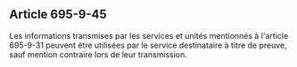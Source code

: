 Article 695-9-45
----
Les informations transmises par les services et unités mentionnés à l'article
695-9-31 peuvent être utilisées par le service destinataire à titre de preuve,
sauf mention contraire lors de leur transmission.
